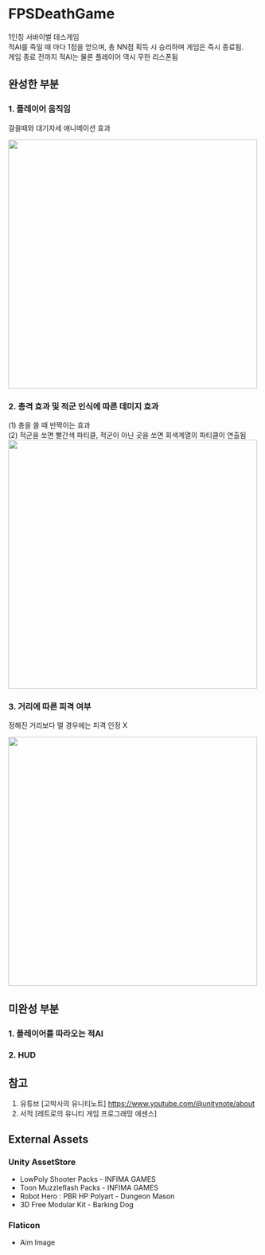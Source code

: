 # FPSDeathGame
1인칭 서바이벌 데스게임
</br>
적AI를 죽일 때 마다 1점을 얻으며, 총 NN점 획득 시 승리하며 게임은 즉시 종료됨.
</br>
게임 종료 전까지 적AI는 물론 플레이어 역시 무한 리스폰됨

## 완성한 부분

### 1. 플레이어 움직임
걸을때와 대기자세 애니메이션 효과

<img src="https://github.com/yonsoo-seo/JohnLemon/assets/99024754/a1c99a72-8f84-4c44-aa55-2cb6bf2594e4" width="500">

### 2. 총격 효과 및 적군 인식에 따른 데미지 효과
(1) 총을 쏠 때 반짝이는 효과
</br>
(2) 적군을 쏘면 빨간색 파티클, 적군이 아닌 곳을 쏘면 회색계열의 파티클이 연출됨
<img src="https://github.com/yonsoo-seo/JohnLemon/assets/99024754/8b993c8c-4cd8-4014-984b-24b1a049b7ca" width="500">

### 3. 거리에 따른 피격 여부
정해진 거리보다 멀 경우에는 피격 인정 X

<img src="https://github.com/yonsoo-seo/JohnLemon/assets/99024754/1268e96a-5ab1-4996-8610-5f8cf0e892ca" width="500">




## 미완성 부분

### 1. 플레이어를 따라오는 적AI
### 2. HUD


## 참고

1. 유튜브 [고박사의 유니티노트] https://www.youtube.com/@unitynote/about
2. 서적 [레트로의 유니티 게임 프로그래밍 에센스]

## External Assets
### Unity AssetStore
- LowPoly Shooter Packs - INFIMA GAMES
- Toon Muzzleflash Packs - INFIMA GAMES
- Robot Hero : PBR HP Polyart - Dungeon Mason
- 3D Free Modular Kit - Barking Dog
### Flaticon
- Aim Image
